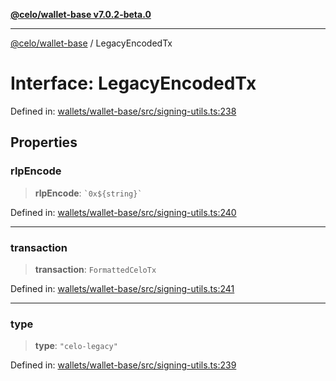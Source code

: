 [**@celo/wallet-base v7.0.2-beta.0**](../README.md)

***

[@celo/wallet-base](../README.md) / LegacyEncodedTx

# Interface: LegacyEncodedTx

Defined in: [wallets/wallet-base/src/signing-utils.ts:238](https://github.com/celo-org/developer-tooling/blob/master/packages/sdk/wallets/wallet-base/src/signing-utils.ts#L238)

## Properties

### rlpEncode

> **rlpEncode**: `` `0x${string}` ``

Defined in: [wallets/wallet-base/src/signing-utils.ts:240](https://github.com/celo-org/developer-tooling/blob/master/packages/sdk/wallets/wallet-base/src/signing-utils.ts#L240)

***

### transaction

> **transaction**: `FormattedCeloTx`

Defined in: [wallets/wallet-base/src/signing-utils.ts:241](https://github.com/celo-org/developer-tooling/blob/master/packages/sdk/wallets/wallet-base/src/signing-utils.ts#L241)

***

### type

> **type**: `"celo-legacy"`

Defined in: [wallets/wallet-base/src/signing-utils.ts:239](https://github.com/celo-org/developer-tooling/blob/master/packages/sdk/wallets/wallet-base/src/signing-utils.ts#L239)
